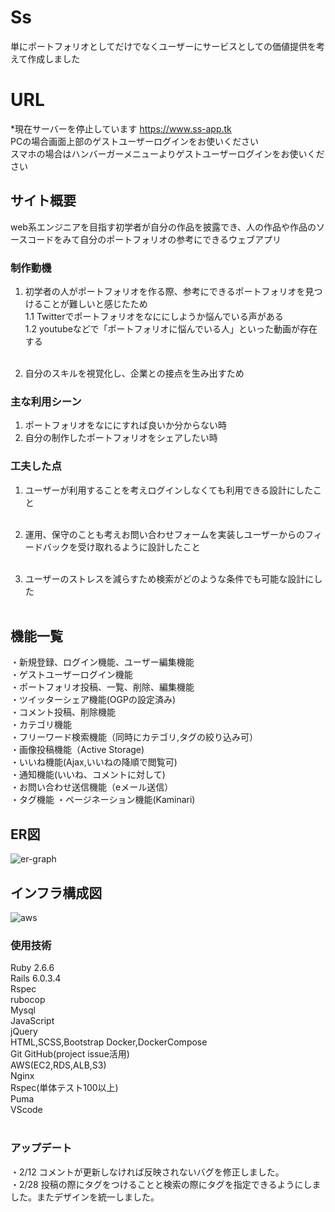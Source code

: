 # Ss
単にポートフォリオとしてだけでなくユーザーにサービスとしての価値提供を考えて作成しました<br>

# URL
*現在サーバーを停止しています
https://www.ss-app.tk <br>
PCの場合画面上部のゲストユーザーログインをお使いください<br>
スマホの場合はハンバーガーメニューよりゲストユーザーログインをお使いください<br>

## サイト概要
web系エンジニアを目指す初学者が自分の作品を披露でき、人の作品や作品のソースコードをみて自分のポートフォリオの参考にできるウェブアプリ

### 制作動機
1. 初学者の人がポートフォリオを作る際、参考にできるポートフォリオを見つけることが難しいと感じたため<br>
    1.1 Twitterでポートフォリオをなににしようか悩んでいる声がある<br>
    1.2 youtubeなどで「ポートフォリオに悩んでいる人」といった動画が存在する<br><br>

2. 自分のスキルを視覚化し、企業との接点を生み出すため

### 主な利用シーン
1. ポートフォリオをなににすれば良いか分からない時<br>
2. 自分の制作したポートフォリオをシェアしたい時

### 工夫した点
1. ユーザーが利用することを考えログインしなくても利用できる設計にしたこと<br><br>

2. 運用、保守のことも考えお問い合わせフォームを実装しユーザーからのフィードバックを受け取れるように設計したこと<br><br>

3. ユーザーのストレスを減らすため検索がどのような条件でも可能な設計にした<br><br>


## 機能一覧
・新規登録、ログイン機能、ユーザー編集機能<br>
・ゲストユーザーログイン機能<br>
・ポートフォリオ投稿、一覧、削除、編集機能<br>
・ツイッターシェア機能(OGPの設定済み)<br>
・コメント投稿、削除機能<br>
・カテゴリ機能<br>
・フリーワード検索機能（同時にカテゴリ,タグの絞り込み可）<br>
・画像投稿機能（Active Storage)<br>
・いいね機能(Ajax,いいねの降順で閲覧可)<br>
・通知機能(いいね、コメントに対して)<br>
・お問い合わせ送信機能（eメール送信）<br>
・タグ機能
・ページネーション機能(Kaminari)

## ER図

![er-graph](https://user-images.githubusercontent.com/74046229/107149368-92486f00-699b-11eb-83e0-22916640a311.png)

## インフラ構成図
![aws](https://user-images.githubusercontent.com/74046229/107149915-9f1a9200-699e-11eb-9c29-86c8ad03e31d.png)



### 使用技術
 Ruby 2.6.6<br>
 Rails 6.0.3.4<br>
 Rspec<br>
 rubocop<br>
 Mysql<br>
 JavaScript<br>
 jQuery<br>
 HTML,SCSS,Bootstrap
 Docker,DockerCompose<br>
 Git GitHub(project issue活用) <br>
 AWS(EC2,RDS,ALB,S3)<br>
 Nginx<br>
 Rspec(単体テスト100以上)<br>
 Puma<br>
 VScode<br><br>

### アップデート
・2/12 コメントが更新しなければ反映されないバグを修正しました。<br>
・2/28 投稿の際にタグをつけることと検索の際にタグを指定できるようにしました。またデザインを統一しました。
